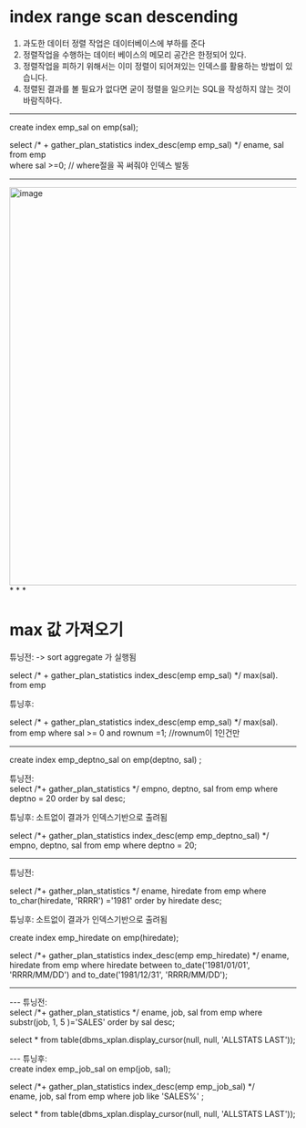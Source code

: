 # index range scan descending
1. 과도한 데이터 정렬 작업은 데이터베이스에 부하를 준다
2. 정렬작업을 수행하는 데이터 베이스의 메모리 공간은 한정되어 있다.
3. 정렬작업을 피하기 위해서는 이미 정렬이 되어져있는 인덱스를 활용하는 방법이 있습니다.
4. 정렬된 결과를 볼 필요가 없다면 굳이 정렬을 일으키는 SQL을 작성하지 않는 것이 바람직하다.

* * *

create index emp_sal on emp(sal);

select /* + gather_plan_statistics index_desc(emp emp_sal) */ ename, sal  
from emp  
where sal >=0;   // where절을 꼭 써줘야 인덱스 발동
* * *
<img width="698" alt="image" src="https://user-images.githubusercontent.com/46700734/178135955-a7a7277d-a4b8-41c2-97f4-799d0b1b0f5e.png">
* * *


# max 값 가져오기

튜닝전: -> sort aggregate 가 실행됨  

select /* + gather_plan_statistics index_desc(emp emp_sal) */ max(sal). 
from emp

튜닝후:

select /* + gather_plan_statistics index_desc(emp emp_sal) */ max(sal). 
from emp
where sal >= 0 and rownum =1;  //rownum이 1인건만

* * *


create  index  emp_deptno_sal  on  emp(deptno, sal) ;

튜닝전:   
select /*+ gather_plan_statistics */  empno, deptno, sal
                  from  emp
                  where  deptno = 20
                  order  by  sal  desc; 


튜닝후: 소트없이 결과가 인덱스기반으로 출려됨
 
select /*+ gather_plan_statistics  index_desc(emp  emp_deptno_sal) */ 
                 empno, deptno, sal
   from  emp
  where  deptno = 20;


* * *

튜닝전:

select /*+ gather_plan_statistics */ ename, hiredate
              from  emp
              where  to_char(hiredate, 'RRRR') ='1981'
              order by  hiredate  desc; 



튜닝후: 소트없이 결과가 인덱스기반으로 출려됨

create  index  emp_hiredate  on  emp(hiredate); 

select /*+ gather_plan_statistics  index_desc(emp emp_hiredate) */ 
      ename, hiredate
       from  emp
       where  hiredate  between   to_date('1981/01/01', 'RRRR/MM/DD')
                                    and   to_date('1981/12/31', 'RRRR/MM/DD');
* * *

--- 튜닝전:  
select   /*+ gather_plan_statistics */  ename, job, sal
            from  emp
            where  substr(job, 1, 5 )='SALES'
            order by  sal  desc;

select * from table(dbms_xplan.display_cursor(null, null, 'ALLSTATS LAST'));

--- 튜닝후:  
create  index emp_job_sal   on  emp(job, sal);

 select   /*+ gather_plan_statistics  index_desc(emp emp_job_sal) */  
             ename, job, sal
   from  emp
   where  job  like  'SALES%' ;

select * from table(dbms_xplan.display_cursor(null, null, 'ALLSTATS LAST'));

